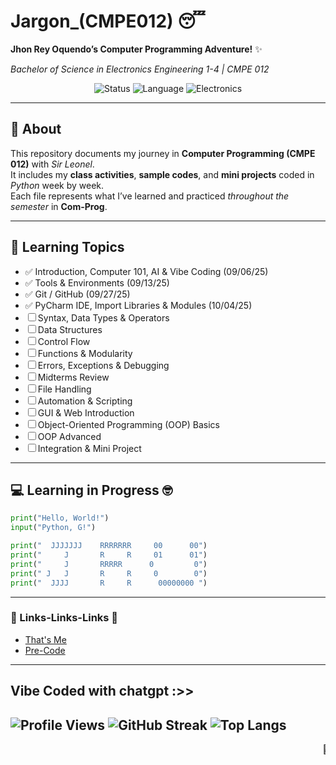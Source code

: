 # Jargon_(CMPE012) 😴  
**Jhon Rey Oquendo’s Computer Programming Adventure!** ✨  

*Bachelor of Science in Electronics Engineering 1-4 | CMPE 012*  

<p align="center">
  <img src="https://img.shields.io/badge/status-learning-blue" alt="Status">
  <img src="https://img.shields.io/badge/python-3.12-orange" alt="Language">
  <img src="https://img.shields.io/badge/focus-ECE-brightgreen" alt="Electronics">
</p>

---

## 📘 About
This repository documents my journey in **Computer Programming (CMPE 012)** with *Sir Leonel*.  
It includes my **class activities**, **sample codes**, and **mini projects** coded in *Python* week by week.  
Each file represents what I’ve learned and practiced *throughout the semester* in **Com-Prog**.  

---

## 🧩 Learning Topics
- ✅ Introduction, Computer 101, AI & Vibe Coding (09/06/25)
- ✅ Tools & Environments (09/13/25)
- ✅ Git / GitHub (09/27/25)
- ✅ PyCharm IDE, Import Libraries & Modules (10/04/25)
- ☐ Syntax, Data Types & Operators  
- ☐ Data Structures  
- ☐ Control Flow  
- ☐ Functions & Modularity  
- ☐ Errors, Exceptions & Debugging  
- ☐ Midterms Review  
- ☐ File Handling  
- ☐ Automation & Scripting  
- ☐ GUI & Web Introduction  
- ☐ Object-Oriented Programming (OOP) Basics  
- ☐ OOP Advanced  
- ☐ Integration & Mini Project  

---

## 💻 Learning in Progress 🤓
```python
print("Hello, World!")
input("Python, G!")

print("  JJJJJJJ    RRRRRRR     00      00")
print("     J       R     R     01      01")
print("     J       RRRRR      0         0")
print(" J   J       R     R     0        0")
print("  JJJJ       R     R      00000000 ")
```


---

### 🔗 Links-Links-Links :anger:
- [That's Me](https://github.com/jhonristh)  
- [Pre-Code](https://github.com/jhonristh/Jargon_-CMPE012-/tree/Initial-Code)
---
Vibe Coded with chatgpt :>>
---
![Profile Views](https://komarev.com/ghpvc/?username=jhonristh&color=blue)
![GitHub Streak](https://streak-stats.demolab.com?user=jhonristh&theme=tokyonight)
![Top Langs](https://github-readme-stats.vercel.app/api/top-langs/?username=jhonristh&layout=compact&theme=tokyonight)
---
<marquee>🐍 Keep coding... The snake never stops! 🐍</marquee>
